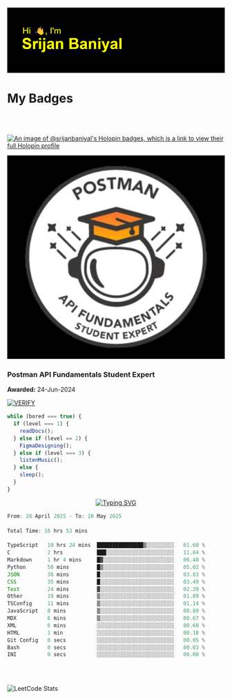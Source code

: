 ![Header](./header.png)

# My Badges

<Br />
<Br />

[![An image of @srijanbaniyal's Holopin badges, which is a link to view their full Holopin profile](https://holopin.me/srijanbaniyal)](https://holopin.io/@srijanbaniyal)

[![Postman API Fundamentals Student Expert](/Postman.jpeg)](https://api.badgr.io/public/assertions/r9BLLy0oTfKJBbkGuDI1zA)

### Postman API Fundamentals Student Expert

**Awarded:** 24-Jun-2024

[![VERIFY](https://img.shields.io/badge/VERIFY-blue)](https://badgecheck.io?url=https%3A%2F%2Fapi.badgr.io%2Fpublic%2Fassertions%2Fr9BLLy0oTfKJBbkGuDI1zA)

```javascript
while (bored === true) {
  if (level === 1) {
    readDocs();
  } else if (level == 2) {
    FigmaDesigning();
  } else if (level === 3) {
    listenMusic();
  } else {
    sleep();
  }
}
```

<p align="center">
  <a href="https://git.io/typing-svg"><img src="https://readme-typing-svg.demolab.com?font=Tilt+Prism&size=30&pause=1000&color=0FF75B&center=true&vCenter=true&width=800&height=80&lines=Time+spent+on+various+Programming+languages" alt="Typing SVG" /></a>
</p>

<!--START_SECTION:waka-->

```TypeScript
From: 28 April 2025 - To: 28 May 2025

Total Time: 16 hrs 53 mins

TypeScript   10 hrs 24 mins  ███████████████▒░░░░░░░░░   61.60 %
C            2 hrs           ███░░░░░░░░░░░░░░░░░░░░░░   11.84 %
Markdown     1 hr 4 mins     █▓░░░░░░░░░░░░░░░░░░░░░░░   06.40 %
Python       50 mins         █▒░░░░░░░░░░░░░░░░░░░░░░░   05.02 %
JSON         38 mins         █░░░░░░░░░░░░░░░░░░░░░░░░   03.83 %
CSS          35 mins         █░░░░░░░░░░░░░░░░░░░░░░░░   03.49 %
Text         24 mins         ▓░░░░░░░░░░░░░░░░░░░░░░░░   02.39 %
Other        19 mins         ▒░░░░░░░░░░░░░░░░░░░░░░░░   01.89 %
TSConfig     11 mins         ▒░░░░░░░░░░░░░░░░░░░░░░░░   01.14 %
JavaScript   8 mins          ▒░░░░░░░░░░░░░░░░░░░░░░░░   00.89 %
MDX          6 mins          ▒░░░░░░░░░░░░░░░░░░░░░░░░   00.67 %
XML          6 mins          ░░░░░░░░░░░░░░░░░░░░░░░░░   00.60 %
HTML         1 min           ░░░░░░░░░░░░░░░░░░░░░░░░░   00.18 %
Git Config   0 secs          ░░░░░░░░░░░░░░░░░░░░░░░░░   00.05 %
Bash         0 secs          ░░░░░░░░░░░░░░░░░░░░░░░░░   00.03 %
INI          0 secs          ░░░░░░░░░░░░░░░░░░░░░░░░░   00.00 %
```

<!--END_SECTION:waka-->

<Br />
<Br />

![LeetCode Stats](https://leetcard.jacoblin.cool/Srijan-Baniyal?theme=dark&font=Rasa&ext=contest)
